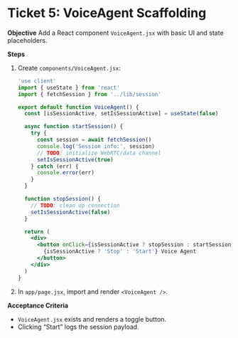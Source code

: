 # Ticket 5: VoiceAgent Scaffolding

**Objective**
Add a React component `VoiceAgent.jsx` with basic UI and state placeholders.

**Steps**
1. Create `components/VoiceAgent.jsx`:
   ```jsx
   'use client'
   import { useState } from 'react'
   import { fetchSession } from '../lib/session'

   export default function VoiceAgent() {
     const [isSessionActive, setIsSessionActive] = useState(false)

     async function startSession() {
       try {
         const session = await fetchSession()
         console.log('Session info:', session)
         // TODO: initialize WebRTC/data channel
         setIsSessionActive(true)
       } catch (err) {
         console.error(err)
       }
     }

     function stopSession() {
       // TODO: clean up connection
       setIsSessionActive(false)
     }

     return (
       <div>
         <button onClick={isSessionActive ? stopSession : startSession}>
           {isSessionActive ? 'Stop' : 'Start'} Voice Agent
         </button>
       </div>
     )
   }
   ```
2. In `app/page.jsx`, import and render `<VoiceAgent />`.

**Acceptance Criteria**
- `VoiceAgent.jsx` exists and renders a toggle button.
- Clicking “Start” logs the session payload.
